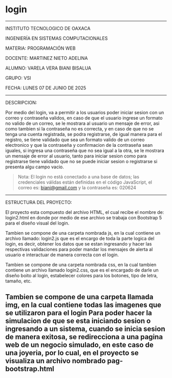 # login

--------------------------------------------------------------------------------------------------------------------------------------------------------
INSTITUTO TECNOLOGICO DE OAXACA

INGENIERÍA EN SISTEMAS COMPUTACIONALES 

MATERIA: PROGRAMACIÓN WEB 

DOCENTE: MARTINEZ NIETO ADELINA

ALUMNO: VARELA VERA BIANI BISALUA

GRUPO: VSI

FECHA: LUNES 07 DE JUNIO DE 2025


------------------------------------------------------------------------------------------------------------------------------------------------------

DESCRIPCION:

Por medio del login, va a permitir a los usuarios poder iniciar sesion con un correo y contraseña validos, en caso de que el usuario ingrese un formato no valido de un correo, se le mostrara al usuario un mensaje de error, asi como tambien si la contraseña no es correcta, y en caso de que no se tenga una cuenta registrada, se podra registrarse, de igual manera para el registro, se tiene validado que sea un formato valido de un correo electronico y que la contraseña y confirmacion de la contraseña sean iguales, si ingresa una contraseña que no sea igual a la otra, se le mostrara un mensaje de error al usuario, tanto para iniciar sesion como para registrarse tiene validado que no se puede iniciar sesion o registrarse si presenta algu campo vacio.


> Nota: El login no está conectado a una base de datos; las credenciales válidas están definidas en el código JavaScript, el correo es: biani@gmail.com y la contraseña es: 020624


------------------------------------------------------------------------------------------------------------------------------------------------------

ESTRUCTURA DEL PROYECTO: 

El proyecto esta compuesto del archivo HTML, el cual recibe el nombre de: login2.html en donde por medio de ese archivo se trabaja con Bootstrap 5 para el diseño visual del login.

Tambien se compone de una carpeta nombrada js, en la cual contiene un archivo llamado: login2.js que es el encargo de toda la parte logica del login, es decir, obtener los datos que se estan ingresando y hacer las respectivas validaciones para poder mandar los mensajes de alerta al usuario e interactuar de manera correcta con el login.

Tambien se compone de una carpeta nombrada css, en la cual tambien contiene un archivo llamado login2.css, que es el encargado de darle un diseño boito al login, estabelecer colores para los botones, tipo de letra, tamaño, etc.

Tambien se compone de una carpeta llamada img, en la cual contiene todas las imagenes que se utilizaron para el login
Para poder hacer la simulacion de que se esta iniciando sesion o ingresando a un sistema, cuando se inicia sesion de manera exitosa, se redirecciona a una pagina web de un negocio simulado, en este caso de una joyeria, por lo cual, en el proyecto se visualiza un archivo nombrado pag-bootstrap.html
------------------------------------------------------------------------------------------------------------------------------------------------------

